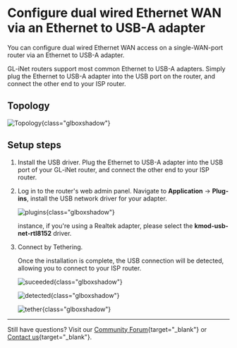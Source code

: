 # Configure dual wired Ethernet WAN via an Ethernet to USB-A adapter

You can configure dual wired Ethernet WAN access on a single-WAN-port router via an Ethernet to USB-A adapter. 

GL-iNet routers support most common Ethernet to USB-A adapters. Simply plug the Ethernet to USB-A adapter into the USB port on the router, and connect the other end to your ISP router.

## Topology

![Topology](https://static.gl-inet.com/docs/router/en/4/tutorials/multiwan_wire/adaptor.png){class="glboxshadow"}

## Setup steps

1. Install the USB driver. Plug the Ethernet to USB-A adapter into the USB port of your GL-iNet router, and connect the other end to your ISP router.

2. Log in to the router's web admin panel. Navigate to **Application** -> **Plug-ins**, install the USB network driver for your adapter. 

    ![plugins](https://static.gl-inet.com/docs/router/en/4/tutorials/multiwan_wire/plugins_usb.png){class="glboxshadow"}

     instance, if you're using a Realtek adapter, please select the **kmod-usb-net-rtl8152** driver. 

3. Connect by Tethering.

    Once the installation is complete, the USB connection will be detected, allowing you to connect to your ISP router.

    ![suceeded](https://static.gl-inet.com/docs/router/en/4/tutorials/multiwan_wire/suceeded.png){class="glboxshadow"}

    ![detected](https://static.gl-inet.com/docs/router/en/4/tutorials/multiwan_wire/detected.png){class="glboxshadow"}

    ![tether](https://static.gl-inet.com/docs/router/en/4/tutorials/multiwan_wire/tether.png){class="glboxshadow"}

---

Still have questions? Visit our [Community Forum](https://forum.gl-inet.com){target="_blank"} or [Contact us](https://www.gl-inet.com/contacts/){target="_blank"}.
